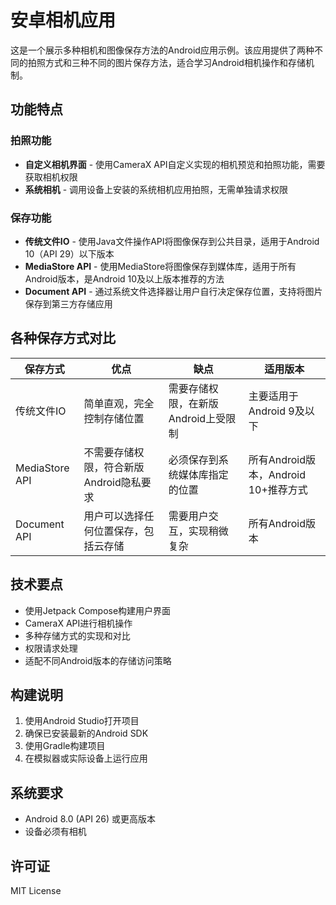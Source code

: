 # 安卓相机应用

这是一个展示多种相机和图像保存方法的Android应用示例。该应用提供了两种不同的拍照方式和三种不同的图片保存方法，适合学习Android相机操作和存储机制。

## 功能特点

### 拍照功能
- **自定义相机界面** - 使用CameraX API自定义实现的相机预览和拍照功能，需要获取相机权限
- **系统相机** - 调用设备上安装的系统相机应用拍照，无需单独请求权限

### 保存功能
- **传统文件IO** - 使用Java文件操作API将图像保存到公共目录，适用于Android 10（API 29）以下版本
- **MediaStore API** - 使用MediaStore将图像保存到媒体库，适用于所有Android版本，是Android 10及以上版本推荐的方法
- **Document API** - 通过系统文件选择器让用户自行决定保存位置，支持将图片保存到第三方存储应用

## 各种保存方式对比

| 保存方式 | 优点 | 缺点 | 适用版本 |
|---------|------|------|---------|
| 传统文件IO | 简单直观，完全控制存储位置 | 需要存储权限，在新版Android上受限制 | 主要适用于Android 9及以下 |
| MediaStore API | 不需要存储权限，符合新版Android隐私要求 | 必须保存到系统媒体库指定的位置 | 所有Android版本，Android 10+推荐方式 |
| Document API | 用户可以选择任何位置保存，包括云存储 | 需要用户交互，实现稍微复杂 | 所有Android版本 |

## 技术要点

- 使用Jetpack Compose构建用户界面
- CameraX API进行相机操作
- 多种存储方式的实现和对比
- 权限请求处理
- 适配不同Android版本的存储访问策略

## 构建说明

1. 使用Android Studio打开项目
2. 确保已安装最新的Android SDK
3. 使用Gradle构建项目
4. 在模拟器或实际设备上运行应用

## 系统要求

- Android 8.0 (API 26) 或更高版本
- 设备必须有相机

## 许可证

MIT License
